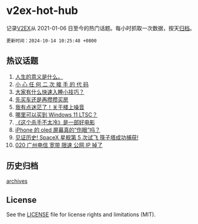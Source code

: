 # v2ex-hot-hub

 记录[V2EX](https://www.v2ex.com/)从 2021-01-06 日至今的热门话题。每小时抓取一次数据，按天[归档](archives)。

`更新时间：2024-10-14 10:25:48 +0800`

## 热议话题

1. [人生的意义是什么。](https://www.v2ex.com/t/1079880)
1. [小 心 任 何 二 次 接 手 的 代 码](https://www.v2ex.com/t/1079893)
1. [大家有什么快速入睡小技巧？](https://www.v2ex.com/t/1079915)
1. [先买车还是再攒攒买房](https://www.v2ex.com/t/1079938)
1. [我有点迷茫了！关于楼上噪音](https://www.v2ex.com/t/1079781)
1. [哪里可以买到 Windows 11 LTSC？](https://www.v2ex.com/t/1079824)
1. [《这个杀手不太冷》是一部好电影](https://www.v2ex.com/t/1079784)
1. [iPhone 的 oled 屏幕真的“伤眼”吗？](https://www.v2ex.com/t/1079918)
1. [见证历史! SpaceX 星舰第 5 次试飞 筷子塔成功捕获!](https://www.v2ex.com/t/1079910)
1. [020 广州电信 宽带 限速 公网 IP 掉了](https://www.v2ex.com/t/1079783)

## 历史归档

[archives](archives)

## License

See the [LICENSE](LICENSE) file for license rights and limitations (MIT).
